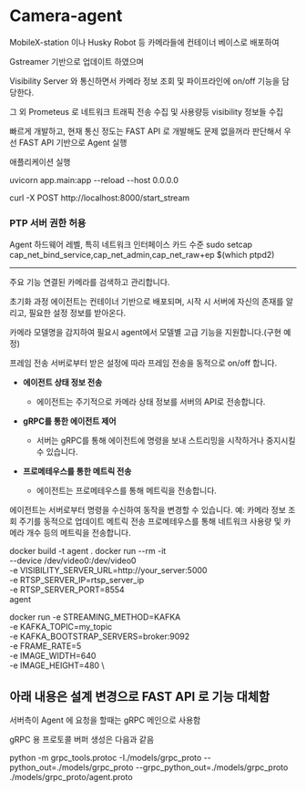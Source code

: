 # Camera-agent

MobileX-station 이나 Husky Robot 등 카메라들에 컨테이너 베이스로 배포하여 

Gstreamer 기반으로 업데이트 하였으며

Visibility Server 와 통신하면서 카메라 정보 조회 및 파이프라인에 on/off 기능을 담당한다.

그 외 Prometeus 로 네트워크 트래픽 전송 수집 및 사용량등 visibility 정보들 수집

빠르게 개발하고, 현재 통신 정도는 FAST API 로 개발해도 문제 없을꺼라 판단해서 우선 FAST API 기반으로 Agent 실행


애플리케이션 실행

uvicorn app.main:app --reload --host 0.0.0.0

curl -X POST http://localhost:8000/start_stream

### PTP 서버 권한 허용

Agent 
하드웨어 레벨, 특히 네트워크 인터페이스 카드 수준
sudo setcap cap_net_bind_service,cap_net_admin,cap_net_raw+ep $(which ptpd2)

---

주요 기능
연결된 카메라를 검색하고 관리합니다.

초기화 과정
에이전트는 컨테이너 기반으로 배포되며, 시작 시 서버에 자신의 존재를 알리고, 필요한 설정 정보를 받아온다.


카메라 모델명을 감지하여 필요시 agent에서 모델별 고급 기능을 지원합니다.(구현 예정)


프레임 전송
서버로부터 받은 설정에 따라 프레임 전송을 동적으로 on/off 합니다.

- **에이전트 상태 정보 전송**
  - 에이전트는 주기적으로 카메라 상태 정보를 서버의 API로 전송합니다.

- **gRPC를 통한 에이전트 제어**
  - 서버는 gRPC를 통해 에이전트에 명령을 보내 스트리밍을 시작하거나 중지시킬 수 있습니다.

- **프로메테우스를 통한 메트릭 전송**
  - 에이전트는 프로메테우스를 통해 메트릭을 전송합니다.



에이전트는 서버로부터 명령을 수신하여 동작을 변경할 수 있습니다.
예: 카메라 정보 조회 주기를 동적으로 업데이트
메트릭 전송
프로메테우스를 통해 네트워크 사용량 및 카메라 개수 등의 메트릭을 전송합니다.


docker build -t agent .
docker run --rm -it \
    --device /dev/video0:/dev/video0 \
    -e VISIBILITY_SERVER_URL=http://your_server:5000 \
    -e RTSP_SERVER_IP=rtsp_server_ip \
    -e RTSP_SERVER_PORT=8554 \
    agent

docker run -e STREAMING_METHOD=KAFKA \
           -e KAFKA_TOPIC=my_topic \
           -e KAFKA_BOOTSTRAP_SERVERS=broker:9092 \
           -e FRAME_RATE=5 \
           -e IMAGE_WIDTH=640 \
           -e IMAGE_HEIGHT=480 \

아래 내용은 설계 변경으로 FAST API 로 기능 대체함
--------------------------------------------
서버측이 Agent 에 요청을 할때는 gRPC 메인으로 사용함 

gRPC 용 프로토콜 버퍼 생성은 다음과 같음

python -m grpc_tools.protoc -I./models/grpc_proto --python_out=./models/grpc_proto --grpc_python_out=./models/grpc_proto ./models/grpc_proto/agent.proto

